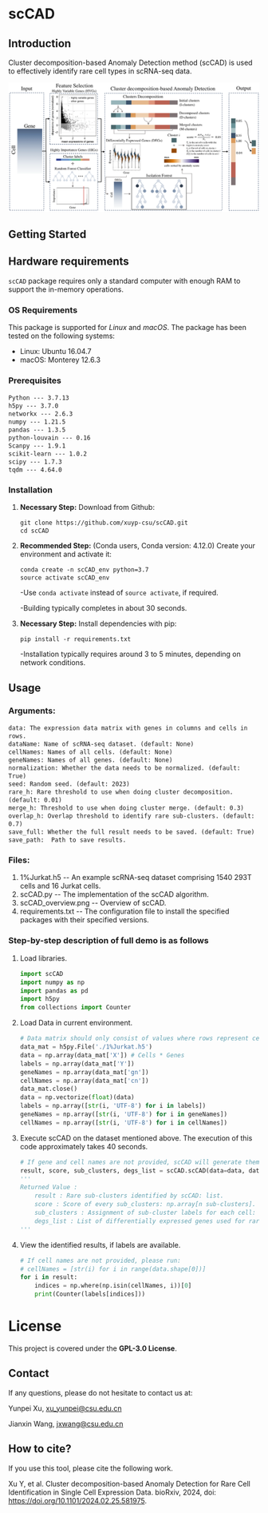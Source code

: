 # scCAD
## Introduction
Cluster decomposition-based Anomaly Detection method (scCAD) is used to effectively identify rare cell types in scRNA-seq data.

![alt text](https://github.com/xuyp-csu/scCAD/blob/main/scCAD_overview.png)

## Getting Started
## Hardware requirements
`scCAD` package requires only a standard computer with enough RAM to support the in-memory operations.

### OS Requirements
This package is supported for *Linux* and *macOS*. The package has been tested on the following systems:
+ Linux: Ubuntu 16.04.7
+ macOS: Monterey 12.6.3

### Prerequisites

	Python --- 3.7.13
	h5py --- 3.7.0
	networkx --- 2.6.3
	numpy --- 1.21.5
	pandas --- 1.3.5
	python-louvain --- 0.16
	Scanpy --- 1.9.1
	scikit-learn --- 1.0.2
	scipy --- 1.7.3
	tqdm --- 4.64.0

### Installation
1. **Necessary Step:** Download from Github:
   	```
	git clone https://github.com/xuyp-csu/scCAD.git
	cd scCAD
 	```

2. **Recommended Step:** (Conda users, Conda version: 4.12.0) Create your environment and activate it:
	```
	conda create -n scCAD_env python=3.7
 	source activate scCAD_env
 	```
 	-Use `conda activate` instead of `source activate`, if required.
   
	-Building typically completes in about 30 seconds.

3. **Necessary Step:** Install dependencies with pip:

	```
	pip install -r requirements.txt
	```
 	-Installation typically requires around 3 to 5 minutes, depending on network conditions.
 
## Usage
### Arguments:
	data: The expression data matrix with genes in columns and cells in rows.
	dataName: Name of scRNA-seq dataset. (default: None)
  	cellNames: Names of all cells. (default: None)
	geneNames: Names of all genes. (default: None)
	normalization: Whether the data needs to be normalized. (default: True)
	seed: Random seed. (default: 2023)
	rare_h: Rare threshold to use when doing cluster decomposition. (default: 0.01)
	merge_h: Threshold to use when doing cluster merge. (default: 0.3)
	overlap_h: Overlap threshold to identify rare sub-clusters. (default: 0.7)
	save_full: Whether the full result needs to be saved. (default: True)
	save_path:  Path to save results.
### Files:
1. 1%Jurkat.h5 -- An example scRNA-seq dataset comprising 1540 293T cells and 16 Jurkat cells.
2. scCAD.py -- The implementation of the scCAD algorithm.
3. scCAD_overview.png -- Overview of scCAD.
4. requirements.txt -- The configuration file to install the specified packages with their specified versions.
### Step-by-step description of full demo is as follows
1. Load libraries.
	```python
	import scCAD
	import numpy as np
	import pandas as pd
	import h5py
	from collections import Counter
	```
2. Load Data in current environment.
	```python
	# Data matrix should only consist of values where rows represent cells and columns represent genes.
	data_mat = h5py.File('./1%Jurkat.h5')
	data = np.array(data_mat['X']) # Cells * Genes
	labels = np.array(data_mat['Y'])
	geneNames = np.array(data_mat['gn'])
	cellNames = np.array(data_mat['cn'])
	data_mat.close()
 	data = np.vectorize(float)(data)
	labels = np.array([str(i, 'UTF-8') for i in labels])
	geneNames = np.array([str(i, 'UTF-8') for i in geneNames])
	cellNames = np.array([str(i, 'UTF-8') for i in cellNames])
	```
3. Execute scCAD on the dataset mentioned above. The execution of this code approximately takes 40 seconds.
	```python
 	# If gene and cell names are not provided, scCAD will generate them automatically.
	result, score, sub_clusters, degs_list = scCAD.scCAD(data=data, dataName='Jurkat', cellNames=cellNames, geneNames=geneNames, save_path='./') 
 	'''
  	Returned Value :
 		result : Rare sub-clusters identified by scCAD: list.
 		score : Score of every sub_clusters: np.array[n sub-clusters].
 		sub_clusters : Assignment of sub-cluster labels for each cell: np.array[n cells].
 		degs_list : List of differentially expressed genes used for rare sub-clusters: list.
  	'''
	```
 4. View the identified results, if labels are available.
 	```python
	# If cell names are not provided, please run:
	# cellNames = [str(i) for i in range(data.shape[0])]
	for i in result:
		indices = np.where(np.isin(cellNames, i))[0]
		print(Counter(labels[indices]))
  	```

# License
This project is covered under the **GPL-3.0 License**.

## Contact
If any questions, please do not hesitate to contact us at: 

Yunpei Xu, xu_yunpei@csu.edu.cn

Jianxin Wang, jxwang@csu.edu.cn

## How to cite?
If you use this tool, please cite the following work.

Xu Y, et al. Cluster decomposition-based Anomaly Detection for Rare Cell Identification in Single Cell Expression Data. bioRxiv, 2024, doi: https://doi.org/10.1101/2024.02.25.581975.


